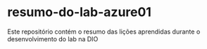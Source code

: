 # resumo-do-lab-azure01
Este repositório contém o resumo das lições aprendidas durante o desenvolvimento do lab na DIO
